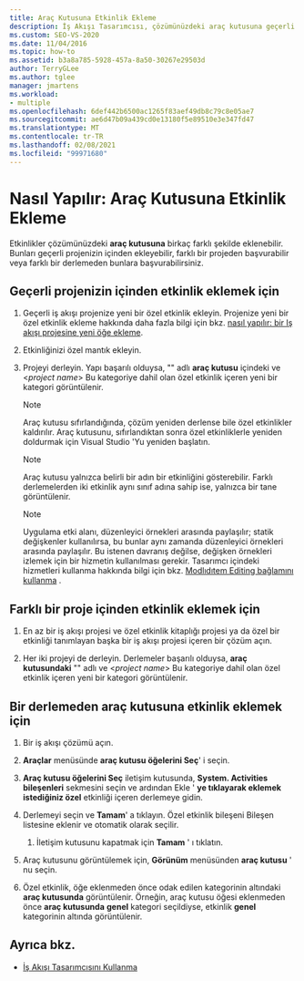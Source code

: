 ```yaml
---
title: Araç Kutusuna Etkinlik Ekleme
description: İş Akışı Tasarımcısı, çözümünüzdeki araç kutusuna geçerli projenizin içinden ekleyerek veya farklı bir projeden başvuruda bulunarak nasıl etkinlik ekleyeceğinizi öğrenin.
ms.custom: SEO-VS-2020
ms.date: 11/04/2016
ms.topic: how-to
ms.assetid: b3a8a785-5928-457a-8a50-30267e29503d
author: TerryGLee
ms.author: tglee
manager: jmartens
ms.workload:
- multiple
ms.openlocfilehash: 6def442b6500ac1265f83aef49db8c79c8e05ae7
ms.sourcegitcommit: ae6d47b09a439cd0e13180f5e89510e3e347fd47
ms.translationtype: MT
ms.contentlocale: tr-TR
ms.lasthandoff: 02/08/2021
ms.locfileid: "99971680"
---
```

# <a name="how-to-add-activities-to-the-toolbox"></a>Nasıl Yapılır: Araç Kutusuna Etkinlik Ekleme

Etkinlikler çözümünüzdeki **araç kutusuna** birkaç farklı şekilde eklenebilir. Bunları geçerli projenizin içinden ekleyebilir, farklı bir projeden başvurabilir veya farklı bir derlemeden bunlara başvurabilirsiniz.

## <a name="to-add-an-activity-from-within-your-current-project"></a>Geçerli projenizin içinden etkinlik eklemek için

1. Geçerli iş akışı projenize yeni bir özel etkinlik ekleyin. Projenize yeni bir özel etkinlik ekleme hakkında daha fazla bilgi için bkz. [nasıl yapılır: bir Iş akışı projesine yeni öğe ekleme](../workflow-designer/how-to-add-a-new-item-to-a-workflow-project.md).

2. Etkinliğinizi özel mantık ekleyin.

3. Projeyi derleyin. Yapı başarılı olduysa, "" adlı **araç kutusu** içindeki ve \<*project name*> Bu kategoriye dahil olan özel etkinlik içeren yeni bir kategori görüntülenir.

    > [!NOTE]
    > Araç kutusu sıfırlandığında, çözüm yeniden derlense bile özel etkinlikler kaldırılır. Araç kutusunu, sıfırlandıktan sonra özel etkinliklerle yeniden doldurmak için Visual Studio 'Yu yeniden başlatın.

    > [!NOTE]
    > Araç kutusu yalnızca belirli bir adın bir etkinliğini gösterebilir. Farklı derlemelerden iki etkinlik aynı sınıf adına sahip ise, yalnızca bir tane görüntülenir.

    > [!NOTE]
    > Uygulama etki alanı, düzenleyici örnekleri arasında paylaşılır; statik değişkenler kullanılırsa, bu bunlar aynı zamanda düzenleyici örnekleri arasında paylaşılır. Bu istenen davranış değilse, değişken örnekleri izlemek için bir hizmetin kullanılması gerekir. Tasarımcı içindeki hizmetleri kullanma hakkında bilgi için bkz. [Modlıdıtem Editing bağlamını kullanma](/dotnet/framework/windows-workflow-foundation/using-the-modelitem-editing-context) .

## <a name="to-add-an-activity-from-within-a-different-project"></a>Farklı bir proje içinden etkinlik eklemek için

1. En az bir iş akışı projesi ve özel etkinlik kitaplığı projesi ya da özel bir etkinliği tanımlayan başka bir iş akışı projesi içeren bir çözüm açın.

2. Her iki projeyi de derleyin. Derlemeler başarılı olduysa, **araç kutusundaki** "" adlı ve \<*project name*> Bu kategoriye dahil olan özel etkinlik içeren yeni bir kategori görüntülenir.

## <a name="to-add-an-activity-to-the-toolbox-from-an-assembly"></a>Bir derlemeden araç kutusuna etkinlik eklemek için

1. Bir iş akışı çözümü açın.

2. **Araçlar** menüsünde **araç kutusu öğelerini Seç**' i seçin.

3. **Araç kutusu öğelerini Seç** iletişim kutusunda, **System. Activities bileşenleri** sekmesini seçin ve ardından Ekle ' **ye tıklayarak eklemek istediğiniz özel** etkinliği içeren derlemeye gidin.

4. Derlemeyi seçin ve **Tamam**' a tıklayın. Özel etkinlik bileşeni Bileşen listesine eklenir ve otomatik olarak seçilir.

    1. İletişim kutusunu kapatmak için **Tamam** ' ı tıklatın.

5. Araç kutusunu görüntülemek için, **Görünüm** menüsünden **araç kutusu** ' nu seçin.

6. Özel etkinlik, öğe eklenmeden önce odak edilen kategorinin altındaki **araç kutusunda** görüntülenir. Örneğin, araç kutusu öğesi eklenmeden önce **araç kutusunda** **genel** kategori seçildiyse, etkinlik **genel** kategorinin altında görüntülenir.

## <a name="see-also"></a>Ayrıca bkz.

- [İş Akışı Tasarımcısını Kullanma](developing-applications-with-the-workflow-designer.md)
